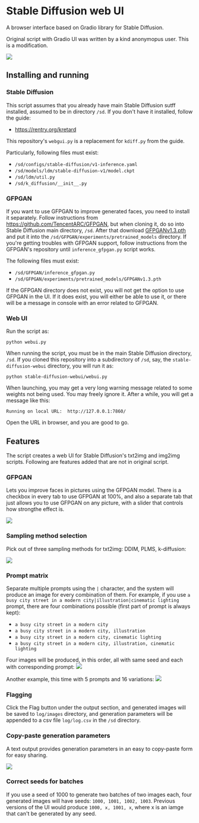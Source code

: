 # Stable Diffusion web UI
A browser interface based on Gradio library for Stable Diffusion.

Original script with Gradio UI was written by a kind anonymopus user. This is a modification.

![](screenshot.png)
## Installing and running

### Stable Diffusion

This script assumes that you already have main Stable Diffusion sutff installed, assumed to be in directory `/sd`.
If you don't have it installed, follow the guide:

- https://rentry.org/kretard

This repository's `webgui.py` is a replacement for `kdiff.py` from the guide.

Particularly, following files must exist:

- `/sd/configs/stable-diffusion/v1-inference.yaml`
- `/sd/models/ldm/stable-diffusion-v1/model.ckpt`
- `/sd/ldm/util.py`
- `/sd/k_diffusion/__init__.py`

### GFPGAN

If you want to use GFPGAN to improve generated faces, you need to install it separately.
Follow instructions from https://github.com/TencentARC/GFPGAN, but when cloning it, do so into Stable Diffusion main directory, `/sd`.
After that download [GFPGANv1.3.pth](https://github.com/TencentARC/GFPGAN/releases/download/v1.3.0/GFPGANv1.3.pth) and put it
into the `/sd/GFPGAN/experiments/pretrained_models` directory. If you're getting troubles with GFPGAN support, follow instructions
from the GFPGAN's repository until `inference_gfpgan.py` script works.

The following files must exist:

- `/sd/GFPGAN/inference_gfpgan.py`
- `/sd/GFPGAN/experiments/pretrained_models/GFPGANv1.3.pth`

If the GFPGAN directory does not exist, you will not get the option to use GFPGAN in the UI. If it does exist, you will either be able
to use it, or there will be a message in console with an error related to GFPGAN.

### Web UI

Run the script as:

`python webui.py`

When running the script, you must be in the main Stable Diffusion directory, `/sd`. If you cloned this repository into a subdirectory 
of `/sd`, say, the `stable-diffusion-webui` directory, you will run it as:

`python stable-diffusion-webui/webui.py`

When launching, you may get a very long warning message related to some weights not being used. You may freely ignore it.
After a while, you will get a message like this:

```
Running on local URL:  http://127.0.0.1:7860/
```

Open the URL in browser, and you are good to go.

## Features
The script creates a web UI for Stable Diffusion's txt2img and img2img scripts. Following are features added
that are not in original script.

### GFPGAN
Lets you improve faces in pictures using the GFPGAN model. There is a checkbox in every tab to use GFPGAN at 100%, and
also a separate tab that just allows you to use GFPGAN on any picture, with a slider that controls how strongthe effect is.

![](images/GFPGAN.png)

### Sampling method selection
Pick out of three sampling methods for txt2img: DDIM, PLMS, k-diffusion:

![](images/sampling.png)

### Prompt matrix
Separate multiple prompts using the `|` character, and the system will produce an image for every combination of them.
For example, if you use `a busy city street in a modern city|illustration|cinematic lighting` prompt, there are four combinations possible (first part of prompt is always kept):

- `a busy city street in a modern city`
- `a busy city street in a modern city, illustration`
- `a busy city street in a modern city, cinematic lighting`
- `a busy city street in a modern city, illustration, cinematic lighting`

Four images will be produced, in this order, all with same seed and each with corresponding prompt:
![](images/prompt-matrix.png)

Another example, this time with 5 prompts and 16 variations:
![](images/prompt_matrix.jpg)

### Flagging
Click the Flag button under the output section, and generated images will be saved to `log/images` directory, and generation parameters
will be appended to a csv file `log/log.csv` in the `/sd` directory.

### Copy-paste generation parameters
A text output provides generation parameters in an easy to copy-paste form for easy sharing.

![](images/kopipe.png)

### Correct seeds for batches
If you use a seed of 1000 to generate two batches of two images each, four generated images will have seeds: `1000, 1001, 1002, 1003`.
Previous versions of the UI would produce `1000, x, 1001, x`, where x is an iamge that can't be generated by any seed.

